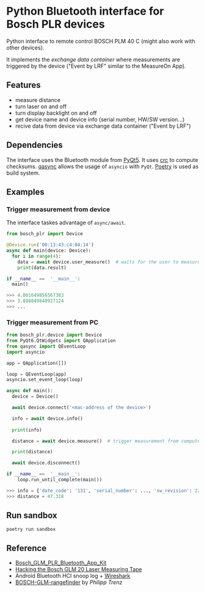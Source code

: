 # Python Bluetooth interface for Bosch PLR devices

Python interface to remote control BOSCH PLM 40 C (might also work with other devices).

It implements the *exchange data container* where measurements are triggered by the device ("Event by LRF" similar to the MeasureOn App).

## Features
- measure distance
- turn laser on and off
- turn display backlight on and off
- get device name and device info (serial number, HW/SW version...)
- recive data from device via exchange data container ("Event by LRF")

## Dependencies
The interface uses the Bluetooth module from [PyQt5](https://pypi.org/project/PyQt6/). It uses [crc](https://pypi.org/project/crc/) to compute checksums. [qasync](https://pypi.org/project/qasync/) allows the usage of `asyncio` with `PyQt`. [Poetry](https://python-poetry.org/) is used as build system.

## Examples

### Trigger measurement from device

The interface taskes advantage of `async/await`.

```python
from bosch_plr import Device

@Device.run('00:13:43:c4:04:14')
async def main(device: Device):
  for i in range(4):
    data = await device.user_measure()  # waits for the user to measure a distance with the device
    print(data.result)

if __name__ ==  '__main__':
  main()

>>> 4.001649856567383
>>> 3.888049840927124
>>> ...
```

### Trigger measurement from PC

```python
from bosch_plr.device import Device
from PyQt6.QtWidgets import QApplication
from qasync import QEventLoop
import asyncio

app = QApplication([])

loop = QEventLoop(app)
asyncio.set_event_loop(loop)

async def main():
  device = Device()

  await device.connect('<mac-address of the device>')

  info = await device.info()
  
  print(info)

  distance = await device.measure()  # trigger measurement from computer

  print(distance)

  await device.disconnect()

if __name__ ==  '__main__':
    loop.run_until_complete(main())

>>> info = {'date_code': '131', 'serial_number': ..., 'sw_revision': 2263, 'sw_version': '1.3.3', 'hw_version': '6.0.0', 'part_number': '...'}
>>> distance = 47.318
```

## Run sandbox
```shell
poetry run sandbox
```

## Reference
- [Bosch_GLM_PLR_Bluetooth_App_Kit](https://developer.bosch.com/products-and-services/sdks/bosch-glm-plr-app-kit)
- [Hacking the Bosch GLM 20 Laser Measuring Tape](https://www.eevblog.com/forum/projects/hacking-the-bosch-glm-20-laser-measuring-tape/msg1331649/#msg1331649)
- Android Bluetooth HCI snoop log + [Wireshark](https://www.wireshark.org/)
- [BOSCH-GLM-rangefinder](https://github.com/philipptrenz/BOSCH-GLM-rangefinder) by *Philipp Trenz*
